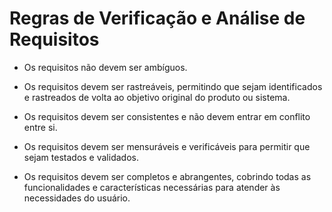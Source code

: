 # Regras de Verificação e Análise de Requisitos

* Os requisitos não devem ser ambíguos.

* Os requisitos devem ser rastreáveis, permitindo que sejam identificados e rastreados de volta ao objetivo original do produto ou sistema.

* Os requisitos devem ser consistentes e não devem entrar em conflito entre si.

* Os requisitos devem ser mensuráveis e verificáveis para permitir que sejam testados e validados.

* Os requisitos devem ser completos e abrangentes, cobrindo todas as funcionalidades e características necessárias para atender às necessidades do usuário.